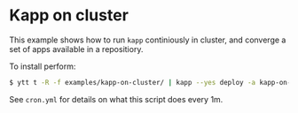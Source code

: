 # Kapp on cluster

This example shows how to run `kapp` continiously in cluster, and converge a set of apps available in a repositiory.

To install perform:

```bash
$ ytt t -R -f examples/kapp-on-cluster/ | kapp --yes deploy -a kapp-on-cluster -f - --diff-changes
```

See `cron.yml` for details on what this script does every 1m.
